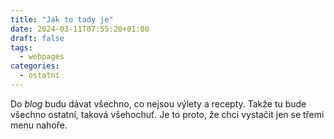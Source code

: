 ```yaml
---
title: "Jak to tady je"
date: 2024-03-11T07:55:20+01:00
draft: false
tags:
  - webpages
categories:
  - ostatní
---
```


Do *blog* budu dávat všechno, co nejsou výlety a recepty. Takže tu bude všechno ostatní, taková všehochuť. Je to proto, že chci vystačit jen se třemi menu nahoře.
